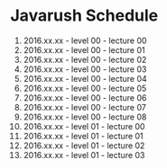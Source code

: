 # Javarush Schedule

1. 2016.xx.xx - level 00 - lecture 00
1. 2016.xx.xx - level 00 - lecture 01
1. 2016.xx.xx - level 00 - lecture 02
1. 2016.xx.xx - level 00 - lecture 03
1. 2016.xx.xx - level 00 - lecture 04
1. 2016.xx.xx - level 00 - lecture 05
1. 2016.xx.xx - level 00 - lecture 06
1. 2016.xx.xx - level 00 - lecture 07
1. 2016.xx.xx - level 00 - lecture 08
1. 2016.xx.xx - level 01 - lecture 00
1. 2016.xx.xx - level 01 - lecture 01
1. 2016.xx.xx - level 01 - lecture 02
1. 2016.xx.xx - level 01 - lecture 03